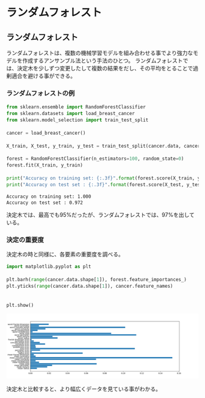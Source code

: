 # ランダムフォレスト

## ランダムフォレスト
ランダムフォレストは、複数の機械学習モデルを組み合わせる事でより強力なモデルを作成するアンサンブル法という手法のひとつ。
ランダムフォレストでは、決定木を少しずつ変更したして複数の結果をだし、その平均をとることで過剰適合を避ける事ができる。

### ランダムフォレストの例

``` python
from sklearn.ensemble import RandomForestClassifier
from sklearn.datasets import load_breast_cancer
from sklearn.model_selection import train_test_split

cancer = load_breast_cancer()

X_train, X_test, y_train, y_test = train_test_split(cancer.data, cancer.target, random_state=0)

forest = RandomForestClassifier(n_estimators=100, random_state=0)
forest.fit(X_train, y_train)

print("Accuracy on training set: {:.3f}".format(forest.score(X_train, y_train)))
print("Accuracy on test set : {:.3f}".format(forest.score(X_test, y_test)))
```

```
Accuracy on training set: 1.000
Accuracy on test set : 0.972
```

決定木では、最高でも95%だったが、ランダムフォレストでは、97%を出している。

### 決定の重要度
決定木の時と同様に、各要素の重要度を調べる。

``` python
import matplotlib.pyplot as plt

plt.barh(range(cancer.data.shape[1]), forest.feature_importances_)
plt.yticks(range(cancer.data.shape[1]), cancer.feature_names)


plt.show()
```

![](img/random-forest-importance.png)

決定木と比較すると、より幅広くデータを見ている事がわかる。



